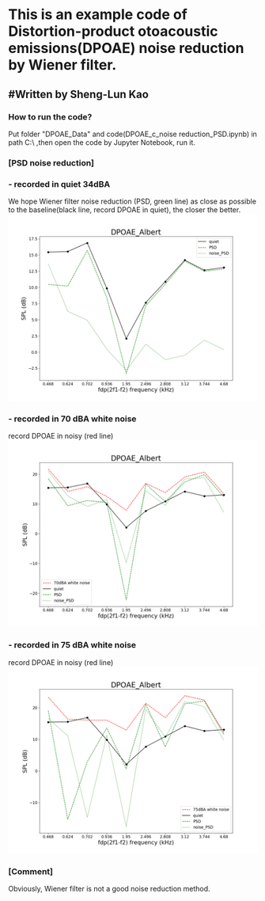 <h1>This is an example code of Distortion-product otoacoustic emissions(DPOAE) noise reduction by Wiener filter.<br>
</h1> 

<h2>#Written by Sheng-Lun Kao</h2> 

<h3>How to run the code?</h3> 
<p>
Put folder "DPOAE_Data" and code(DPOAE_c_noise reduction_PSD.ipynb) in path C:\   ,then open the code by Jupyter Notebook, run it.
</p>

### [PSD noise reduction]
### - recorded in quiet 34dBA
We hope Wiener filter noise reduction (PSD, green line) as close as possible to the baseline(black line, record DPOAE in quiet), the closer the better.
![image](https://github.com/sheng-lun/DPOAE-noise-reduction-by-PSD/blob/main/Results%20of%20PSD%20reduction%20method/PSD_quiet%2034dBA/Comparison_RA_DPOAE_PSD_34dBA%20quiet.png)

### - recorded in 70 dBA white noise
record DPOAE in noisy (red line)
![image](https://github.com/sheng-lun/DPOAE-noise-reduction-by-PSD/blob/main/Results%20of%20PSD%20reduction%20method/PSD_70%20dBA%20white%20noise/Comparison_RA_DPOAE_PSD_70dBA%20white%20noise.png)

### - recorded in 75 dBA white noise
record DPOAE in noisy (red line)
![image](https://github.com/sheng-lun/DPOAE-noise-reduction-by-PSD/blob/main/Results%20of%20PSD%20reduction%20method/PSD_75%20dBA%20white%20noise/Comparison_RA_DPOAE_PSD_75dBA%20white%20noise.png)

### [Comment]
Obviously, Wiener filter is not a good noise reduction method.

